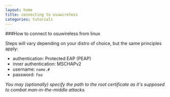 ```yaml
---
layout: home
title: connecting to osuwireless
categories: tutorials
---
```


###How to connect to osuwireless from linux

Steps will vary depending on your distro of choice, but the same principles apply:

*   authentication: Protected EAP (PEAP)
*   inner authentication: MSCHAPv2
*   username: `name.#`
*   password: `foo`

*You may (optionally) specify the path to the root certificate as it's supposed to combat man-in-the-middle attacks.*
